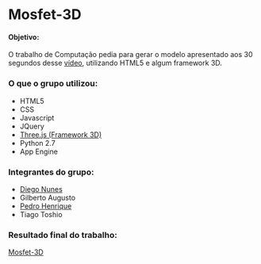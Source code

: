 Mosfet-3D
==========


#### Objetivo: ####

O trabalho de Computação pedia para gerar o modelo apresentado aos 30 segundos desse 
<a href="https://www.youtube.com/watch?v=v7J_snw0Eng">vídeo</a>, utilizando HTML5 e algum framework 3D.

### O que o grupo utilizou: ###
<ul>
  <li>HTML5</li>
  <li>CSS</li>
  <li>Javascript</li>
  <li>JQuery</li>
  <li><a href="https://github.com/mrdoob/three.js">Three.js (Framework 3D)</a></li>
  <li>Python 2.7</li>
  <li>App Engine</li>
</ul>

### Integrantes do grupo: ###
<ul>
  <li><a href="https://github.com/superdiegonunes">Diego Nunes</a></li>
  <li>Gilberto Augusto</li>
  <li><a href="https://github.com/pedrohenrique13">Pedro Henrique</a></li>
  <li>Tiago Toshio</li>
</ul>

### Resultado final do trabalho: ###
<a href="http://mosfet-3d.appspot.com/">Mosfet-3D</a>
